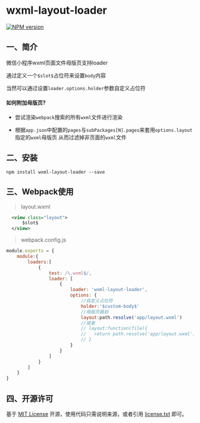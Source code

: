 # wxml-layout-loader

[![NPM version][npm-image]][npm-url]

## 一、简介

微信小程序wxml页面文件母版页支持loader

通过定义一个`$slot$`占位符来设置`body`内容

当然可以通过设置`loader.options.holder`参数自定义占位符

#### 如何附加母版页?

- 尝试渲染`webpack`搜索的所有`wxml`文件进行渲染

- 根据`app.json`中配置的`pages`与`subPackages[N].pages`来套用`options.layout`指定的`wxml`母版页 从而过滤掉非页面的`wxml`文件

## 二、安装

    npm install wxml-layout-loader --save

## 三、Webpack使用

> layout.wxml

```xml
  <view class="layout">
      $slot$
  </view>
```

> webpack.config.js

```js
module.exports = {
    module:{
        loaders:[
            {
                test: /\.wxml$/,
                loader: [
                    {
                        loader: 'wxml-layout-loader',
                        options: {
                            //自定义占位符
                            holder:'$custom-body$'
                            //母版页路劲
                            layout:path.resolve('app/layout.wxml')
                            //或者
                            // layout:function(file){
                            //   return path.resolve('app/layout.wxml');
                            // }
                        }
                    }
                ]
            }
        ]
    }
}
```

## 四、开源许可

基于 [MIT License](http://zh.wikipedia.org/wiki/MIT_License) 开源，使用代码只需说明来源，或者引用 [license.txt](https://github.com/sofish/typo.css/blob/master/license.txt) 即可。

[npm-url]: https://www.npmjs.com/package/wxml-layout-loader
[npm-image]: https://img.shields.io/npm/v/wxml-layout-loader.svg
